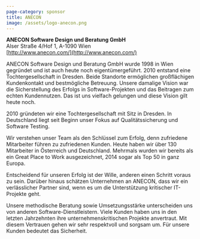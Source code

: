 ```yaml
---
page-category: sponsor
title: ANECON
image: /assets/logo-anecon.png
---
```


**ANECON Software Design und Beratung GmbH**<br/>
Alser Straße 4/Hof 1, A-1090 Wien<br/>
[http://www.anecon.com/](http://www.anecon.com/)

ANECON Software Design und Beratung GmbH wurde 1998 in Wien gegründet und ist auch heute noch eigentümergeführt. 2010 entstand eine  Tochtergesellschaft in Dresden. Beide Standorte ermöglichen großflächigen Kundenkontakt und bestmögliche Betreuung. Unsere damalige Vision war die Sicherstellung des Erfolgs in Software-Projekten und das Beitragen zum echten Kundennutzen. Das ist uns vielfach gelungen und diese Vision gilt heute noch.

2010 gründeten wir eine Tochtergesellschaft mit Sitz in Dresden. In Deutschland liegt seit Beginn unser Fokus auf Qualitätssicherung und Software Testing.

Wir verstehen unser Team als den Schlüssel zum Erfolg, denn zufriedene Mitarbeiter führen zu zufriedenen Kunden. Heute haben wir über 130 Mitarbeiter in Österreich und Deutschland. Mehrmals wurden wir bereits als ein Great Place to Work ausgezeichnet, 2014 sogar als Top 50 in ganz Europa.

Entscheidend für unseren Erfolg ist der Wille, anderen einen Schritt voraus zu sein. Darüber hinaus schätzen Unternehmen an ANECON, dass wir ein verlässlicher Partner sind, wenn es um die Unterstützung kritischer IT-Projekte geht.

Unsere methodische Beratung sowie Umsetzungsstärke unterscheiden uns von anderen Software-Dienstleistern. Viele Kunden haben uns in den letzten Jahrzehnten ihre unternehmenskritischen Projekte anvertraut. Mit diesem Vertrauen gehen wir sehr respektvoll und sorgsam um. Für unsere Kunden bedeutet das Sicherheit.
